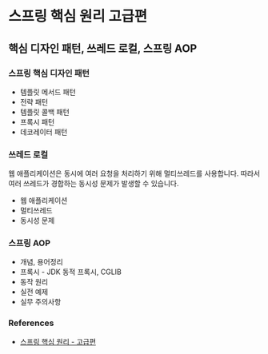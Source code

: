 # 스프링 핵심 원리 고급편

## 핵심 디자인 패턴, 쓰레드 로컬, 스프링 AOP

### 스프링 핵심 디자인 패턴
- 템플릿 메서드 패턴
- 전략 패턴
- 템플릿 콜백 패턴
- 프록시 패턴
- 데코레이터 패턴

### 쓰레드 로컬
웹 애플리케이션은 동시에 여러 요청을 처리하기 위해 멀티쓰레드를 사용합니다. 따라서 여러 쓰레드가 경합하는 동시성 문제가 발생할 수 있습니다.
- 웹 애플리케이션
- 멀티쓰레드
- 동시성 문제

### 스프링 AOP
- 개념, 용어정리
- 프록시 - JDK 동적 프록시, CGLIB
- 동작 원리
- 실전 예제
- 실무 주의사항

### References
- [스프링 핵심 원리 - 고급편](https://www.inflearn.com/course/%EC%8A%A4%ED%94%84%EB%A7%81-%ED%95%B5%EC%8B%AC-%EC%9B%90%EB%A6%AC-%EA%B3%A0%EA%B8%89%ED%8E%B8#)